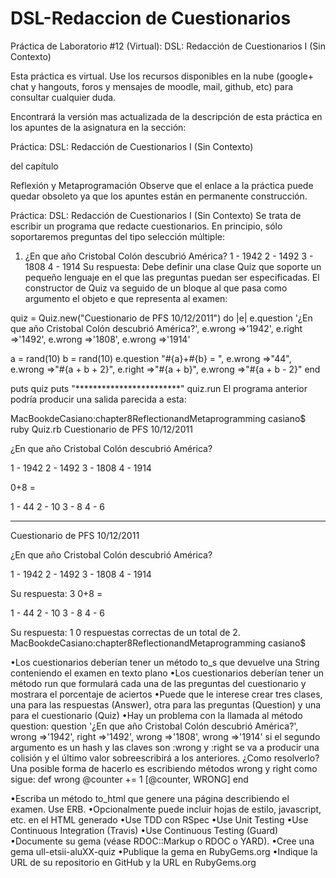 DSL-Redaccion de Cuestionarios
===============================


Práctica de Laboratorio #12 (Virtual): DSL: Redacción de Cuestionarios I (Sin Contexto)


 Esta práctica es virtual. 
Use los recursos disponibles en la nube (google+ chat y hangouts, foros y mensajes de moodle, mail, github, etc) para consultar cualquier duda.

 
Encontrará la versión mas actualizada de la descripción de esta práctica en los apuntes de la asignatura en la sección:


Práctica: DSL: Redacción de Cuestionarios I (Sin Contexto)
 
del capítulo 



Reflexión y Metaprogramación
 Observe que el enlace a la práctica puede quedar obsoleto ya que los apuntes están en permanente construcción.
 


Práctica: DSL: Redacción de Cuestionarios I (Sin Contexto) 
Se trata de escribir un programa que redacte cuestionarios. En principio, sólo soportaremos preguntas del tipo selección múltiple:
 
1. ¿En que año Cristobal Colón descubrió América?
1 - 1942
2 - 1492
3 - 1808
4 - 1914
Su respuesta:
 Debe definir una clase Quiz que soporte un pequeño lenguaje en el que las preguntas puedan ser especificadas. El constructor de Quiz va seguido de un bloque al que pasa como argumento el objeto e que representa al examen:
 
quiz = Quiz.new("Cuestionario de PFS 10/12/2011") do |e|
  e.question '¿En que año Cristobal Colón descubrió América?',
    e.wrong =>'1942',
    e.right =>'1492',
    e.wrong =>'1808',
    e.wrong =>'1914'
  
  a = rand(10)
  b = rand(10)
  e.question "#{a}+#{b} = ",
    e.wrong =>"44",
    e.wrong =>"#{a + b + 2}",
    e.right =>"#{a + b}",
    e.wrong =>"#{a + b - 2}"
end

puts quiz
puts "************************"
quiz.run
 El programa anterior podría producir una salida parecida a esta: 

MacBookdeCasiano:chapter8ReflectionandMetaprogramming casiano$ ruby Quiz.rb 
Cuestionario de PFS 10/12/2011

¿En que año Cristobal Colón descubrió América?

  1 -  1942
  2 -  1492
  3 -  1808
  4 -  1914


0+8 = 

  1 -  44
  2 -  10
  3 -  8
  4 -  6


************************
Cuestionario de PFS 10/12/2011

¿En que año Cristobal Colón descubrió América?

  1 -  1942
  2 -  1492
  3 -  1808
  4 -  1914

Su respuesta: 3
0+8 = 

  1 -  44
  2 -  10
  3 -  8
  4 -  6

Su respuesta: 1
0 respuestas correctas de un total de 2.
MacBookdeCasiano:chapter8ReflectionandMetaprogramming casiano$


 •Los cuestionarios deberían tener un método to_s que devuelve una String conteniendo el examen en texto plano
 •Los cuestionarios deberían tener un método run que formulará cada una de las preguntas del cuestionario y mostrara el porcentaje de aciertos
 •Puede que le interese crear tres clases, una para las respuestas (Answer), otra para las preguntas (Question) y una para el cuestionario (Quiz)
 •Hay un problema con la llamada al método question:   question '¿En que año Cristobal Colón descubrió América?',
    wrong =>'1942',
    right =>'1492',
    wrong =>'1808',
    wrong =>'1914'
 si el segundo argumento es un hash y las claves son :wrong y :right se va a producir una colisión y el último valor sobreescribirá a los anteriores. ¿Como resolverlo? Una posible forma de hacerlo es escribiendo métodos wrong y right como sigue:  def wrong
    @counter += 1
    [@counter, WRONG]
  end
 
•Escriba un método to_html que genere una página describiendo el examen. Use ERB.
 •Opcionalmente puede incluir hojas de estilo, javascript, etc. en el HTML generado
 •Use TDD con RSpec 
•Use Unit Testing 
•Use Continuous Integration (Travis) 
•Use Continuous Testing (Guard) 
•Documente su gema (véase RDOC::Markup o RDOC o YARD). 
•Cree una gema ull-etsii-aluXX-quiz 
•Publique la gema en RubyGems.org 
•Indique la URL de su repositorio en GitHub y la URL en RubyGems.org 

